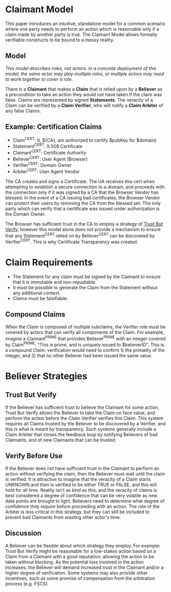 # Claimant Model

This paper introduces an intuitive, standalone model for a common scenario where one party needs to perform an action which is reasonable only if a claim made by another party is true. The Claimant Model allows formally verifiable constructs to be bound to a messy reality.

## Model

*This model describes roles, not actors. In a concrete deployment of this model, the same actor may play multiple roles, or multiple actors may need to work together to cover a role.*

There is a **Claimant** that makes a **Claim** that is relied upon by a **Believer** as a precondition to take an action they would not have taken if the claim was false. Claims are represented by signed **Statements**. The veracity of a Claim can be verified by a **Claim Verifier**, who will notify a **Claim Arbiter** of any false Claims.

## Example: Certification Claims
* Claim<sup>CERT</sup>: (I, ${CA}, am authorized to certify $pubKey for $domain)
* Statement<sup>CERT</sup>: X.509 Certificate
* Claimant<sup>CERT</sup>: Certificate Authority
* Believer<sup>CERT</sup>: User Agent (Browser)
* Verifier<sup>CERT</sup>: Domain Owner
* Arbiter<sup>CERT</sup>: User Agent Vendor

The CA creates and signs a Certificate. The UA receives this cert when attempting to establish a secure connection to a domain, and proceeds with the connection only if it was signed by a CA that the Browser Vendor has blessed. In the event of a CA issuing bad certificates, the Browser Vendor can protect their users by removing the CA from the blessed set. The only party which can verify that a certificate was issued under authorization is the Domain Owner.

The Browser has sufficient trust in the CA to employ a strategy of [Trust But Verify](#trust-but-verify), however this model alone does not provide a mechanism to ensure that any Statement<sup>CERT</sup> relied on by Believer<sup>CERT</sup> can be discovered by Verifier<sup>CERT</sup>. This is why Certificate Transparency was created.

<!-- TODO(mhutchinson): Using Logs to provide this discoverability is described in [Claimant Model: Logs](Logs.md). -->
<!-- TODO(mhutchinson): Discuss Closed Loop Systems below and link to this. -->

# Claim Requirements
* The Statement for any claim must be signed by the Claimant to ensure that it is immutable and non-repudiable.
* It must be possible to generate the Claim from the Statement without any additional context.
* Claims must be falsifiable.
  
## Compound Claims
When the Claim is composed of multiple subclaims, the Verifier role must be covered by actors that can verify all components of the Claim. For example, imagine a Claimant<sup>PRIME</sup> that provides Believer<sup>PRIME</sup> with an integer covered by Claim<sup>PRIME</sup>: "This is prime, and is uniquely issued to $believerID". This is a compound Claim: verification would need to confirm 1) the primality of the integer, and 2) that no other Believer had been issued the same value.

# Believer Strategies
## Trust But Verify
If the Believer has sufficient trust to believe the Claimant for some action, Trust But Verify allows the Believer to take the Claim on face value, and perform the action before the Claim Verifier verifies this Claim. This system requires all Claims trusted by the Believer to be discovered by a Verifier, and this is what is meant by transparency. Such systems generally include a Claim Arbiter that closes the feedback loop by notifying Believers of bad Claimants, and of new Claimants that can be trusted.

## Verify Before Use
If the Believer does not have sufficient trust in the Claimant to perform an action without verifying the claim, then the Believer must wait until the claim is verified. It is attractive to imagine that the veracity of a Claim starts UNKNOWN and then is verified to be either TRUE or FALSE, and this will hold for all time. Reality isn't as kind as this, and the veracity of claims is best considered a degree of confidence that can be very volatile as new data points are brought to light. Believers need to determine what degree of confidence they require before proceeding with an action. The role of the Arbiter is less critical in this strategy, but they can still be included to prevent bad Claimants from wasting other actor's time.

## Discussion
A Believer can be flexible about which strategy they employ. For example: Trust But Verify might be reasonable for a low-stakes action based on a Claim from a Claimant with a good reputation; allowing the action to be taken without blocking. As the potential loss involved in the action increases, the Believer will demand increased trust in the Claimant and/or a higher degree of verification. Some systems may also provide other incentives, such as some promise of compensation from the arbitration process (e.g. FSCS).

<!-- TODO(mhutchinson): Discuss Closed Loop Systems. -->

